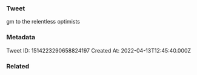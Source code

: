 ### Tweet
gm to the relentless optimists

### Metadata
Tweet ID: 1514223290658824197
Created At: 2022-04-13T12:45:40.000Z

### Related

